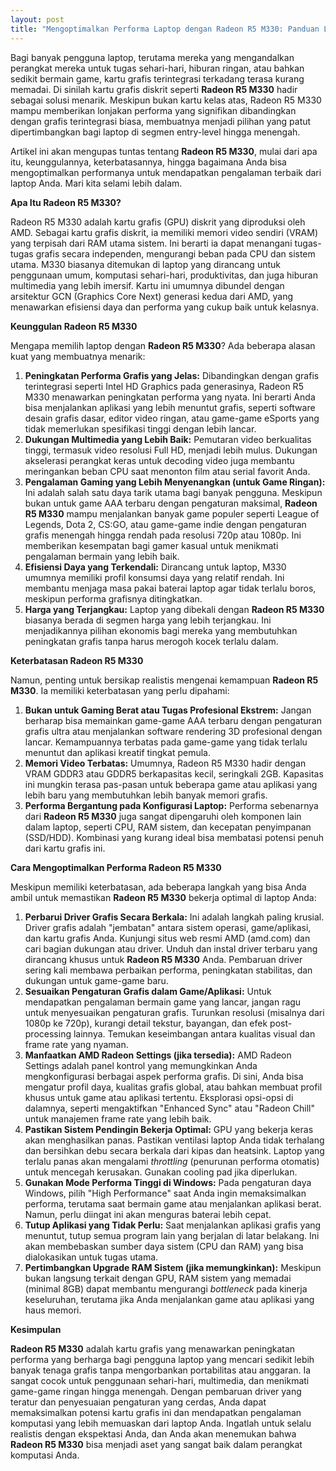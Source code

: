```yaml
---
layout: post
title: "Mengoptimalkan Performa Laptop dengan Radeon R5 M330: Panduan Lengkap"
---
```


Bagi banyak pengguna laptop, terutama mereka yang mengandalkan perangkat mereka untuk tugas sehari-hari, hiburan ringan, atau bahkan sedikit bermain game, kartu grafis terintegrasi terkadang terasa kurang memadai. Di sinilah kartu grafis diskrit seperti **Radeon R5 M330** hadir sebagai solusi menarik. Meskipun bukan kartu kelas atas, Radeon R5 M330 mampu memberikan lonjakan performa yang signifikan dibandingkan dengan grafis terintegrasi biasa, membuatnya menjadi pilihan yang patut dipertimbangkan bagi laptop di segmen entry-level hingga menengah.

Artikel ini akan mengupas tuntas tentang **Radeon R5 M330**, mulai dari apa itu, keunggulannya, keterbatasannya, hingga bagaimana Anda bisa mengoptimalkan performanya untuk mendapatkan pengalaman terbaik dari laptop Anda. Mari kita selami lebih dalam.

**Apa Itu Radeon R5 M330?**

Radeon R5 M330 adalah kartu grafis (GPU) diskrit yang diproduksi oleh AMD. Sebagai kartu grafis diskrit, ia memiliki memori video sendiri (VRAM) yang terpisah dari RAM utama sistem. Ini berarti ia dapat menangani tugas-tugas grafis secara independen, mengurangi beban pada CPU dan sistem utama. M330 biasanya ditemukan di laptop yang dirancang untuk penggunaan umum, komputasi sehari-hari, produktivitas, dan juga hiburan multimedia yang lebih imersif. Kartu ini umumnya dibundel dengan arsitektur GCN (Graphics Core Next) generasi kedua dari AMD, yang menawarkan efisiensi daya dan performa yang cukup baik untuk kelasnya.

**Keunggulan Radeon R5 M330**

Mengapa memilih laptop dengan **Radeon R5 M330**? Ada beberapa alasan kuat yang membuatnya menarik:

1.  **Peningkatan Performa Grafis yang Jelas:** Dibandingkan dengan grafis terintegrasi seperti Intel HD Graphics pada generasinya, Radeon R5 M330 menawarkan peningkatan performa yang nyata. Ini berarti Anda bisa menjalankan aplikasi yang lebih menuntut grafis, seperti software desain grafis dasar, editor video ringan, atau game-game eSports yang tidak memerlukan spesifikasi tinggi dengan lebih lancar.
2.  **Dukungan Multimedia yang Lebih Baik:** Pemutaran video berkualitas tinggi, termasuk video resolusi Full HD, menjadi lebih mulus. Dukungan akselerasi perangkat keras untuk decoding video juga membantu meringankan beban CPU saat menonton film atau serial favorit Anda.
3.  **Pengalaman Gaming yang Lebih Menyenangkan (untuk Game Ringan):** Ini adalah salah satu daya tarik utama bagi banyak pengguna. Meskipun bukan untuk game AAA terbaru dengan pengaturan maksimal, **Radeon R5 M330** mampu menjalankan banyak game populer seperti League of Legends, Dota 2, CS:GO, atau game-game indie dengan pengaturan grafis menengah hingga rendah pada resolusi 720p atau 1080p. Ini memberikan kesempatan bagi gamer kasual untuk menikmati pengalaman bermain yang lebih baik.
4.  **Efisiensi Daya yang Terkendali:** Dirancang untuk laptop, M330 umumnya memiliki profil konsumsi daya yang relatif rendah. Ini membantu menjaga masa pakai baterai laptop agar tidak terlalu boros, meskipun performa grafisnya ditingkatkan.
5.  **Harga yang Terjangkau:** Laptop yang dibekali dengan **Radeon R5 M330** biasanya berada di segmen harga yang lebih terjangkau. Ini menjadikannya pilihan ekonomis bagi mereka yang membutuhkan peningkatan grafis tanpa harus merogoh kocek terlalu dalam.

**Keterbatasan Radeon R5 M330**

Namun, penting untuk bersikap realistis mengenai kemampuan **Radeon R5 M330**. Ia memiliki keterbatasan yang perlu dipahami:

1.  **Bukan untuk Gaming Berat atau Tugas Profesional Ekstrem:** Jangan berharap bisa memainkan game-game AAA terbaru dengan pengaturan grafis ultra atau menjalankan software rendering 3D profesional dengan lancar. Kemampuannya terbatas pada game-game yang tidak terlalu menuntut dan aplikasi kreatif tingkat pemula.
2.  **Memori Video Terbatas:** Umumnya, Radeon R5 M330 hadir dengan VRAM GDDR3 atau GDDR5 berkapasitas kecil, seringkali 2GB. Kapasitas ini mungkin terasa pas-pasan untuk beberapa game atau aplikasi yang lebih baru yang membutuhkan lebih banyak memori grafis.
3.  **Performa Bergantung pada Konfigurasi Laptop:** Performa sebenarnya dari **Radeon R5 M330** juga sangat dipengaruhi oleh komponen lain dalam laptop, seperti CPU, RAM sistem, dan kecepatan penyimpanan (SSD/HDD). Kombinasi yang kurang ideal bisa membatasi potensi penuh dari kartu grafis ini.

**Cara Mengoptimalkan Performa Radeon R5 M330**

Meskipun memiliki keterbatasan, ada beberapa langkah yang bisa Anda ambil untuk memastikan **Radeon R5 M330** bekerja optimal di laptop Anda:

1.  **Perbarui Driver Grafis Secara Berkala:** Ini adalah langkah paling krusial. Driver grafis adalah "jembatan" antara sistem operasi, game/aplikasi, dan kartu grafis Anda. Kunjungi situs web resmi AMD (amd.com) dan cari bagian dukungan atau driver. Unduh dan instal driver terbaru yang dirancang khusus untuk **Radeon R5 M330** Anda. Pembaruan driver sering kali membawa perbaikan performa, peningkatan stabilitas, dan dukungan untuk game-game baru.
2.  **Sesuaikan Pengaturan Grafis dalam Game/Aplikasi:** Untuk mendapatkan pengalaman bermain game yang lancar, jangan ragu untuk menyesuaikan pengaturan grafis. Turunkan resolusi (misalnya dari 1080p ke 720p), kurangi detail tekstur, bayangan, dan efek post-processing lainnya. Temukan keseimbangan antara kualitas visual dan frame rate yang nyaman.
3.  **Manfaatkan AMD Radeon Settings (jika tersedia):** AMD Radeon Settings adalah panel kontrol yang memungkinkan Anda mengkonfigurasi berbagai aspek performa grafis. Di sini, Anda bisa mengatur profil daya, kualitas grafis global, atau bahkan membuat profil khusus untuk game atau aplikasi tertentu. Eksplorasi opsi-opsi di dalamnya, seperti mengaktifkan "Enhanced Sync" atau "Radeon Chill" untuk manajemen frame rate yang lebih baik.
4.  **Pastikan Sistem Pendingin Bekerja Optimal:** GPU yang bekerja keras akan menghasilkan panas. Pastikan ventilasi laptop Anda tidak terhalang dan bersihkan debu secara berkala dari kipas dan heatsink. Laptop yang terlalu panas akan mengalami *throttling* (penurunan performa otomatis) untuk mencegah kerusakan. Gunakan cooling pad jika diperlukan.
5.  **Gunakan Mode Performa Tinggi di Windows:** Pada pengaturan daya Windows, pilih "High Performance" saat Anda ingin memaksimalkan performa, terutama saat bermain game atau menjalankan aplikasi berat. Namun, perlu diingat ini akan menguras baterai lebih cepat.
6.  **Tutup Aplikasi yang Tidak Perlu:** Saat menjalankan aplikasi grafis yang menuntut, tutup semua program lain yang berjalan di latar belakang. Ini akan membebaskan sumber daya sistem (CPU dan RAM) yang bisa dialokasikan untuk tugas utama.
7.  **Pertimbangkan Upgrade RAM Sistem (jika memungkinkan):** Meskipun bukan langsung terkait dengan GPU, RAM sistem yang memadai (minimal 8GB) dapat membantu mengurangi *bottleneck* pada kinerja keseluruhan, terutama jika Anda menjalankan game atau aplikasi yang haus memori.

**Kesimpulan**

**Radeon R5 M330** adalah kartu grafis yang menawarkan peningkatan performa yang berharga bagi pengguna laptop yang mencari sedikit lebih banyak tenaga grafis tanpa mengorbankan portabilitas atau anggaran. Ia sangat cocok untuk penggunaan sehari-hari, multimedia, dan menikmati game-game ringan hingga menengah. Dengan pembaruan driver yang teratur dan penyesuaian pengaturan yang cerdas, Anda dapat memaksimalkan potensi kartu grafis ini dan mendapatkan pengalaman komputasi yang lebih memuaskan dari laptop Anda. Ingatlah untuk selalu realistis dengan ekspektasi Anda, dan Anda akan menemukan bahwa **Radeon R5 M330** bisa menjadi aset yang sangat baik dalam perangkat komputasi Anda.
